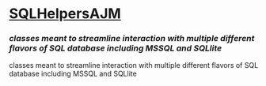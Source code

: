 # <u>SQLHelpersAJM</u>
### <i>classes meant to streamline interaction with multiple different flavors of SQL database including MSSQL and SQLlite</i>


classes meant to streamline interaction with multiple different flavors of SQL database including MSSQL and SQLlite